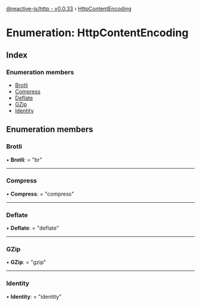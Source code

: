 [@reactive-js/http - v0.0.33](../README.md) › [HttpContentEncoding](httpcontentencoding.md)

# Enumeration: HttpContentEncoding

## Index

### Enumeration members

* [Brotli](httpcontentencoding.md#brotli)
* [Compress](httpcontentencoding.md#compress)
* [Deflate](httpcontentencoding.md#deflate)
* [GZip](httpcontentencoding.md#gzip)
* [Identity](httpcontentencoding.md#identity)

## Enumeration members

###  Brotli

• **Brotli**: = "br"

___

###  Compress

• **Compress**: = "compress"

___

###  Deflate

• **Deflate**: = "deflate"

___

###  GZip

• **GZip**: = "gzip"

___

###  Identity

• **Identity**: = "identity"
